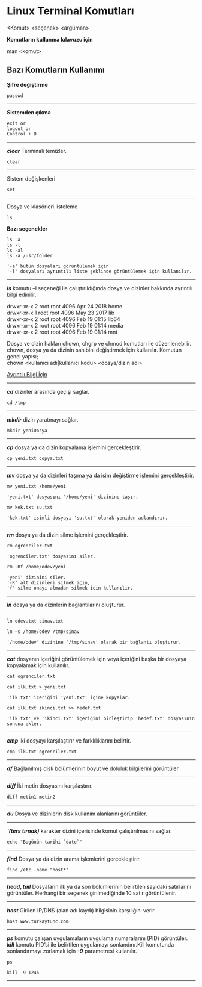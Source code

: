 # Linux Terminal Komutları

&lt;Komut&gt; &lt;seçenek&gt; &lt;argüman&gt;

**Komutların kullanma kılavuzu için**

man &lt;komut&gt;

## Bazı Komutların Kullanımı

**Şifre değiştirme**

```shell
passwd
```

---

**Sistemden çıkma**

```shell
exit or
logout or
Control + D

```

---

**_clear_** Terminali temizler.

```shell
clear
```

---

Sistem değişkenleri

```shell
set
```

---

Dosya ve klasörleri listeleme

```shell
ls
```

**Bazı seçenekler**

```shell
ls -a
ls -l
ls -al
ls -a /usr/folder
```

```shell
'-a' bütün dosyaları görüntülemek için
'-l' dosyaları ayrıntılı liste şeklinde görüntülemek için kullanılır.
```

---

**_ls_** komutu –l seçeneği ile çalıştırıldığında dosya ve dizinler hakkında ayrıntılı bilgi edinilir.

drwxr-xr-x 2 root root 4096 Apr 24 2018 home  
drwxr-xr-x 1 root root 4096 May 23 2017 lib  
drwxr-xr-x 2 root root 4096 Feb 19 01:15 lib64  
drwxr-xr-x 2 root root 4096 Feb 19 01:14 media  
drwxr-xr-x 2 root root 4096 Feb 19 01:14 mnt

Dosya ve dizin hakları chown, chgrp ve chmod komutları ile düzenlenebilir.  
chown, dosya ya da dizinin sahibini değiştirmek için kullanılır. Komutun genel yapısı;  
chown &lt;kullanıcı adı|kullanıcı kodu&gt; &lt;dosya/dizin adı&gt;

[Ayrıntılı Bilgi İçin](https://www.enesusta.tech/articles/linux-file-system-permissons)

---

**_cd_** dizinler arasında geçişi sağlar.

```shell
cd /tmp
```

---

**_mkdir_** dizin yaratmayı sağlar.

```shell
mkdir yeniDosya
```

---

**_cp_** dosya ya da dizin kopyalama işlemini gerçekleştirir.

```shell
cp yeni.txt copya.txt
```

---

**_mv_** dosya ya da dizinleri taşıma ya da isim değiştirme işlemini gerçekleştirir.

```shell
mv yeni.txt /home/yeni

'yeni.txt' dosyasını '/home/yeni' dizinine taşır.
```

```shell
mv kek.txt su.txt

'kek.txt' isimli dosyayı 'su.txt' olarak yeniden adlandırır.
```

---

**_rm_** dosya ya da dizin silme işlemini gerçekleştirir.

```shell
rm ogrenciler.txt

'ogrenciler.txt' dosyasını siler.
```

```shell
rm -Rf /home/odev/yeni

'yeni' dizinini siler.
'-R' alt dizinleri silmek için,
'f' silme onayı almadan silmek icin kullanılır.
```

---

**_ln_** dosya ya da dizinlerin bağlantılarını oluşturur.

```shell

ln odev.txt sinav.txt
```

```shell
ln –s /home/odev /tmp/sinav

'/home/odev' dizinine '/tmp/sinav' olarak bir bağlantı oluşturur.
```

---

**_cat_** dosyanın içeriğini görüntülemek için veya içeriğini başka bir dosyaya kopyalamak için kullanılır.

```shell
cat ogrenciler.txt
```

```shell
cat ilk.txt > yeni.txt

'ilk.txt' içeriğini 'yeni.txt' içine kopyalar.
```

```shell
cat ilk.txt ikinci.txt >> hedef.txt

'ilk.txt' ve 'ikinci.txt' içeriğini birleştirip 'hedef.txt' dosyasının sonuna ekler.
```

---

**_cmp_** iki dosyayı karşılaştırır ve farklılıklarını belirtir.

```shell
cmp ilk.txt ogrenciler.txt
```

---

**_df_** Bağlanılmış disk bölümlerinin boyut ve doluluk bilgilerini görüntüler.

---

**_diff_** İki metin dosyasını karşılaştırır.

```shell
diff metin1 metin2
```

---

**_du_** Dosya ve dizinlerin disk kullanım alanlarını görüntüler.

---

**_`(ters tırnak)_** karakter dizini içerisinde komut çalıştırılmasını sağlar.

```shell
echo "Bugünün tarihi `date`"
```

---

**_find_** Dosya ya da dizin arama işlemlerini gerçekleştirir.

```shell
find /etc -name "host*"
```

---

**_head_, _tail_** Dosyaların ilk ya da son bölümlerinin belirtilen sayıdaki satırlarını görüntüler. Herhangi bir seçenek girilmediğinde 10 satır görüntülenir.

---

**_host_** Girilen IP/DNS (alan adı kaydı) bilgisinin karşılığını verir.

```shell
host www.turkaytunc.com
```

---

**_ps_** komutu çalışan uygulamaların uygulama numaralarını (PID) görüntüler. **_kill_** komutu PID’si ile belirtilen uygulamayı sonlandırır.Kill komutunda sonlandırmayı zorlamak için **_-9_** parametresi kullanılır.

```shell
ps
```

```shell
kill -9 1245
```

---
